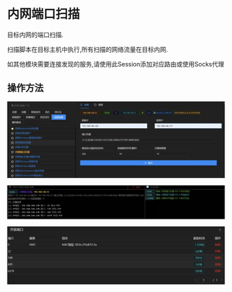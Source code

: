 # 内网端口扫描


目标内网的端口扫描. 

扫描脚本在目标主机中执行,所有扫描的网络流量在目标内网. 

如其他模块需要连接发现的服务,请使用此Session添加对应路由或使用Socks代理

## 操作方法
![](img\Discovery_NetworkServiceScanning_PortScanByPython\1.webp)

![](img\Discovery_NetworkServiceScanning_PortScanByPython\2.webp)

![](img\Discovery_NetworkServiceScanning_PortScanByPython\3.webp)


